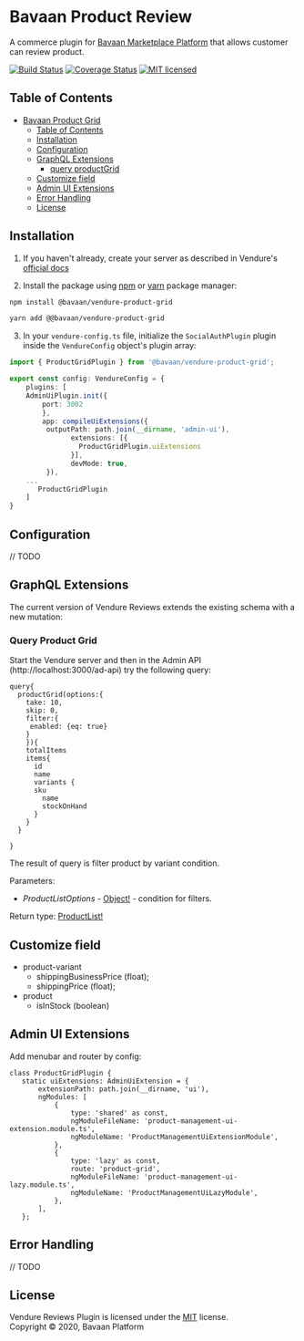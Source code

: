 # Bavaan Product Review

A commerce plugin for [Bavaan Marketplace Platform](https://bavaan.com/) that allows customer can review product.

[![Build Status](https://travis-ci.com/bavaan/vendure-review-plugin.svg?branch=master)](#)
[![Coverage Status](https://coveralls.io/repos/github/bavaan/vendure-review-plugin/badge.svg?branch=master)](#)
[![MIT licensed](https://img.shields.io/badge/license-MIT-blue.svg)](#) 

## Table of Contents

- [Bavaan Product Grid](#bavaan-product-grid)
  - [Table of Contents](#table-of-contents)
  - [Installation](#installation)
  - [Configuration](#configuration)
  - [GraphQL Extensions](#graphql-extensions)
    - [query productGrid](#query-productgrid)
  - [Customize field](#customize-field)
  - [Admin UI Extensions](#admin-ui-extensions)
  - [Error Handling](#error-handling)
  - [License](#license)

## Installation
1. If you haven't already, create your server as described in Vendure's [official docs](https://www.vendure.io/docs/getting-started/)

2. Install the package using [npm](https://www.npmjs.com) or [yarn](https://yarnpkg.com) package manager:

```sh
npm install @bavaan/vendure-product-grid
```
```sh
yarn add @@bavaan/vendure-product-grid
```

3. In your `vendure-config.ts` file, initialize the `SocialAuthPlugin` plugin inside the `VendureConfig` object's plugin array:

```typescript
import { ProductGridPlugin } from '@bavaan/vendure-product-grid';

export const config: VendureConfig = {
    plugins: [
    AdminUiPlugin.init({
        port: 3002
        },
        app: compileUiExtensions({
         outputPath: path.join(__dirname, 'admin-ui'),
               extensions: [{
                 ProductGridPlugin.uiExtensions
               }],
               devMode: true,
         }),
    ...
       ProductGridPlugin 
    ]
}
```

## Configuration
// TODO

## GraphQL Extensions
The current version of Vendure Reviews extends the existing schema with a new mutation:

### Query Product Grid
Start the Vendure server and then in the Admin API (http://localhost:3000/ad-api) try the following query:
```SDL
query{  
  productGrid(options:{ 
    take: 10,
    skip: 0,
    filter:{
     enabled: {eq: true}
    }
    }){
    totalItems
    items{
      id
      name
      variants {
      sku
        name
        stockOnHand
      }
    }
  }
  
}
```
The result of query is filter product by variant condition.

Parameters:
* *ProductListOptions* - [Object!](https://www.vendure.io/docs/graphql-api/admin/input-types/#productlistoptions) - condition for filters.

Return type: [ProductList!](https://www.vendure.io/docs/graphql-api/admin/object-types/#productlist)

## Customize field
* product-variant
    * shippingBusinessPrice (float);
    * shippingPrice (float);
* product
    * isInStock (boolean)

## Admin UI Extensions
 Add menubar and router by config:
 ```
class ProductGridPlugin {
    static uiExtensions: AdminUiExtension = {
        extensionPath: path.join(__dirname, 'ui'),
        ngModules: [
            {
                type: 'shared' as const,
                ngModuleFileName: 'product-management-ui-extension.module.ts',
                ngModuleName: 'ProductManagementUiExtensionModule',
            },
            {
                type: 'lazy' as const,
                route: 'product-grid',
                ngModuleFileName: 'product-management-ui-lazy.module.ts',
                ngModuleName: 'ProductManagementUiLazyModule',
            },
        ],
    };
```

## Error Handling
// TODO

## License

Vendure Reviews Plugin is licensed under the [MIT](#) license.  
Copyright &copy; 2020, Bavaan Platform



 

